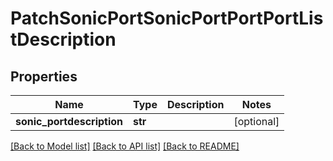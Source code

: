 # PatchSonicPortSonicPortPortPortListDescription

## Properties
Name | Type | Description | Notes
------------ | ------------- | ------------- | -------------
**sonic_portdescription** | **str** |  | [optional] 

[[Back to Model list]](../README.md#documentation-for-models) [[Back to API list]](../README.md#documentation-for-api-endpoints) [[Back to README]](../README.md)


